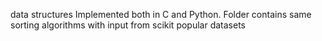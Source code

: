 data structures Implemented both in C and Python.
Folder contains same sorting algorithms with input from scikit popular datasets
